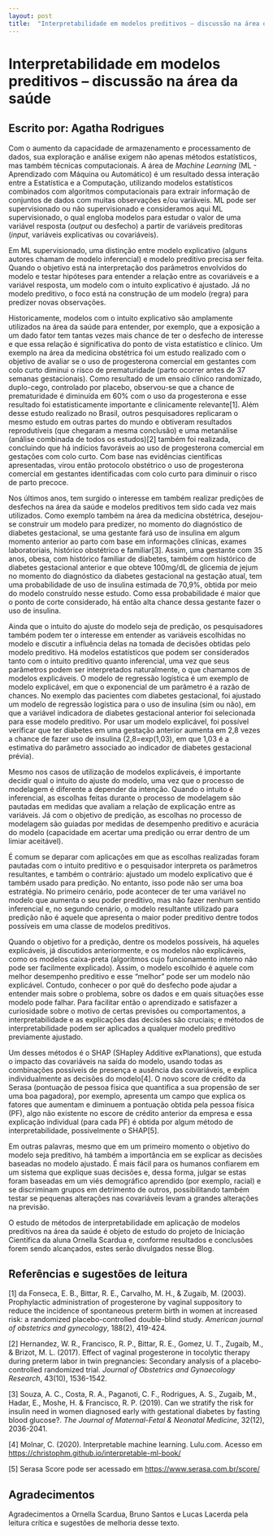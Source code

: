 ```yaml
---
layout: post
title:  "Interpretabilidade em modelos preditivos – discussão na área da saúde"
---
```


# Interpretabilidade em modelos preditivos – discussão na área da saúde

## Escrito por: Agatha Rodrigues

Com o aumento da capacidade de armazenamento e processamento de dados, sua exploração e análise exigem não apenas métodos estatísticos, mas também técnicas computacionais. A área de *Machine Learning* (ML - Aprendizado com Máquina ou Automático) é um resultado dessa interação entre a Estatística e a Computação, utilizando modelos estatísticos combinados com algoritmos computacionais para extrair informação de conjuntos de dados com muitas observações e/ou variáveis. ML pode ser supervisionado ou não supervisionado e consideramos aqui ML supervisionado, o qual engloba modelos para estudar o valor de uma variável resposta (*output* ou desfecho) a partir de variáveis preditoras (*input*, variáveis explicativas ou covariáveis).

Em ML supervisionado, uma distinção entre modelo explicativo (alguns autores chamam de modelo inferencial) e modelo preditivo precisa ser feita. Quando o objetivo está na interpretação dos parâmetros envolvidos do modelo e testar hipóteses para entender a relação entre as covariáveis e a variável resposta, um modelo com o intuito explicativo é ajustado. Já no modelo preditivo, o foco está na construção de um modelo (regra) para predizer novas observações. 

Historicamente, modelos com o intuito explicativo são amplamente utilizados na área da saúde para entender, por exemplo, que a exposição a um dado fator tem tantas vezes mais chance de ter o desfecho de interesse e que essa relação é significativa do ponto de vista estatístico e clínico. Um exemplo na área da medicina obstétrica foi um estudo realizado com o objetivo de avaliar se o uso de progesterona comercial em gestantes com colo curto diminui o risco de prematuridade (parto ocorrer antes de 37 semanas gestacionais). Como resultado de um ensaio clínico randomizado, duplo-cego, controlado por placebo, observou-se que a chance de prematuridade é diminuída em 60% com o uso da progesterona e esse resultado foi estatisticamente importante e clinicamente relevante[1]. Além desse estudo realizado no Brasil, outros pesquisadores replicaram o mesmo estudo em outras partes do mundo e obtiveram resultados reprodutíveis (que chegaram a mesma conclusão) e uma metanálise (análise combinada de todos os estudos)[2] também foi realizada, concluindo que há indícios favoráveis ao uso de progesterona comercial em gestações com colo curto. Com base nas evidências científicas apresentadas, virou então protocolo obstétrico o uso de progesterona comercial em gestantes identificadas com colo curto para diminuir o risco de parto precoce. 

Nos últimos anos, tem surgido o interesse em também realizar predições de desfechos na área da saúde e modelos preditivos tem sido cada vez mais utilizados. Como exemplo também na área da medicina obstétrica, desejou-se construir um modelo para predizer, no momento do diagnóstico de diabetes gestacional, se uma gestante fará uso de insulina em algum momento anterior ao parto com base em informações clínicas, exames laboratoriais, histórico obstétrico e familiar[3]. Assim, uma gestante com 35 anos, obesa, com histórico familiar de diabetes, também com histórico de diabetes gestacional anterior e que obteve 100mg/dL de glicemia de jejum no momento do diagnóstico da diabetes gestacional na gestação atual, tem uma probabilidade de uso de insulina estimada de 70,9%, obtida por meio do modelo construído nesse estudo. Como essa probabilidade é maior que o ponto de corte considerado, há então alta chance dessa gestante fazer o uso de insulina. 

Ainda que o intuito do ajuste do modelo seja de predição, os pesquisadores também podem ter o interesse em entender as variáveis escolhidas no modelo e discutir a influência delas na tomada de decisões obtidas pelo modelo preditivo. Há modelos estatísticos que podem ser considerados tanto com o intuito preditivo quanto inferencial, uma vez que seus parâmetros podem ser interpretados naturalmente, o que chamamos de modelos explicáveis. O modelo de regressão logística é um exemplo de modelo explicável, em que o exponencial de um parâmetro é a razão de chances. No exemplo das pacientes com diabetes gestacional, foi ajustado um modelo de regressão logística para o uso de insulina (sim ou não), em que a variável indicadora de diabetes gestacional anterior foi selecionada para esse modelo preditivo. Por usar um modelo explicável, foi possível verificar que ter diabetes em uma gestação anterior aumenta em 2,8 vezes a chance de fazer uso de insulina (2,8=exp(1,03), em que 1,03 é a estimativa do parâmetro associado ao indicador de diabetes gestacional prévia). 

Mesmo nos casos de utilização de modelos explicáveis, é importante decidir qual o intuito do ajuste do modelo, uma vez que o processo de modelagem é diferente a depender da intenção. Quando o intuito é inferencial, as escolhas feitas durante o processo de modelagem são pautadas em medidas que avaliam a relação de explicação entre as variáveis. Já com o objetivo de predição, as escolhas no processo de modelagem são guiadas por medidas de desempenho preditivo e acurácia do modelo (capacidade em acertar uma predição ou errar dentro de um limiar aceitável). 

É comum se deparar com aplicações em que as escolhas realizadas foram pautadas com o intuito preditivo e o pesquisador interpreta os parâmetros resultantes, e também o contrário: ajustado um modelo explicativo que é também usado para predição. No entanto, isso pode não ser uma boa estratégia. No primeiro cenário, pode acontecer de ter uma variável no modelo que aumenta o seu poder preditivo, mas não fazer nenhum sentido inferencial e, no segundo cenário, o modelo resultante utilizado para predição não é aquele que apresenta o maior poder preditivo dentre todos possíveis em uma classe de modelos preditivos.   

Quando o objetivo for a predição, dentre os modelos possíveis, há aqueles explicáveis, já discutidos anteriormente, e os modelos não explicáveis, como os modelos caixa-preta (algoritmos cujo funcionamento interno não pode ser facilmente explicado). Assim, o modelo escolhido é aquele com melhor desempenho preditivo e esse “melhor” pode ser um modelo não explicável. Contudo, conhecer o por quê do desfecho pode ajudar a entender mais sobre o problema, sobre os dados e em quais situações esse modelo pode falhar. Para facilitar então o aprendizado e satisfazer a curiosidade sobre o motivo de certas previsões ou comportamentos, a interpretabilidade e as explicações das decisões são cruciais; e métodos de interpretabilidade podem ser aplicados a qualquer modelo preditivo previamente ajustado. 

Um desses métodos é o SHAP (SHapley Additive exPlanations), que estuda o impacto das covariáveis na saída do modelo, usando todas as combinações possíveis de presença e ausência das covariáveis, e explica individualmente as decisões do modelo[4]. O novo score de crédito da Serasa (pontuação de pessoa física que quantifica a sua propensão de ser uma boa pagadora), por exemplo, apresenta um campo que explica os fatores que aumentam e diminuem a pontuação obtida pela pessoa física (PF), algo não existente no escore de crédito anterior da empresa e essa explicação individual (para cada PF) é obtida por algum método de interpretabilidade, possivelmente o SHAP[5].

Em outras palavras, mesmo que em um primeiro momento o objetivo do modelo seja preditivo, há também a importância em se explicar as decisões baseadas no modelo ajustado.  É  mais fácil para os humanos confiarem em um sistema que explique suas decisões e, dessa forma, julgar se estas foram baseadas em um viés demográfico aprendido (por exemplo, racial) e se discriminam grupos em detrimento de outros, possibilitando também testar se pequenas alterações nas covariáveis levam a grandes alterações na previsão. 

O estudo de métodos de interpretabilidade em aplicação de modelos preditivos na área da saúde é objeto de estudo do projeto de Iniciação Científica da aluna Ornella Scardua e, conforme resultados e conclusões forem sendo alcançados, estes serão divulgados nesse Blog.  

## Referências e sugestões de leitura

[1] da Fonseca, E. B., Bittar, R. E., Carvalho, M. H., & Zugaib, M. (2003). Prophylactic administration of progesterone by vaginal suppository to reduce the incidence of spontaneous preterm birth in women at increased risk: a randomized placebo-controlled double-blind study. *American journal of obstetrics and gynecology*, 188(2), 419-424.

[2] Hernandez, W. R., Francisco, R. P., Bittar, R. E., Gomez, U. T., Zugaib, M., & Brizot, M. L. (2017). Effect of vaginal progesterone in tocolytic therapy during preterm labor in twin pregnancies: Secondary analysis of a placebo‐controlled randomized trial. *Journal of Obstetrics and Gynaecology Research*, 43(10), 1536-1542.

[3] Souza, A. C., Costa, R. A., Paganoti, C. F., Rodrigues, A. S., Zugaib, M., Hadar, E., Moshe, H. & Francisco, R. P. (2019). Can we stratify the risk for insulin need in women diagnosed early with gestational diabetes by fasting blood glucose?. *The Journal of Maternal-Fetal & Neonatal Medicine*, 32(12), 2036-2041.

[4] Molnar, C. (2020). Interpretable machine learning. Lulu.com. Acesso em  https://christophm.github.io/interpretable-ml-book/

[5] Serasa Score pode ser acessado em  https://www.serasa.com.br/score/


## Agradecimentos

Agradecimentos a Ornella Scardua, Bruno Santos e Lucas Lacerda pela leitura crítica e sugestões de melhoria desse texto.  
